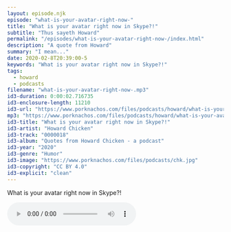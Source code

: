 ```yaml
---
layout: episode.njk
episode: "what-is-your-avatar-right-now-"
title: "What is your avatar right now in Skype?!"
subtitle: "Thus sayeth Howard"
permalink: "/episodes/what-is-your-avatar-right-now-/index.html"
description: "A quote from Howard"
summary: "I mean..."
date: 2020-02-8T20:39:00-5
keywords: "What is your avatar right now in Skype?!"
tags:
  - howard
  - podcasts
filename: "what-is-your-avatar-right-now-.mp3"
id3-duration: 0:00:02.716735
id3-enclosure-length: 11210
id3-url: "https://www.porknachos.com/files/podcasts/howard/what-is-your-avatar-right-now-.mp3"
mp3: "https://www.porknachos.com/files/podcasts/howard/what-is-your-avatar-right-now-.mp3"
id3-title: "What is your avatar right now in Skype?!"
id3-artist: "Howard Chicken"
id3-track: "0000018"
id3-album: "Quotes from Howard Chicken - a podcast"
id3-year: "2020"
id3-genre: "Humor"
id3-image: "https://www.porknachos.com/files/podcasts/chk.jpg"
id3-copyright: "CC BY 4.0"
id3-explicit: "clean"
---
```

What is your avatar right now in Skype?!

<audio controls>
  <source src="https://www.porknachos.com/files/podcasts/howard/what-is-your-avatar-right-now-.mp3">
</audio>
